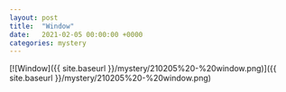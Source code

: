 ```yaml
---
layout: post
title:  "Window"
date:   2021-02-05 00:00:00 +0000
categories: mystery
---
```


[![Window]({{ site.baseurl }}/mystery/210205%20-%20window.png)]({{ site.baseurl }}/mystery/210205%20-%20window.png)


